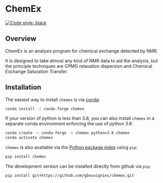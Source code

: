 # ChemEx

[![Code style: black](https://img.shields.io/badge/code%20style-black-000000.svg)](https://github.com/ambv/black)

## Overview

ChemEx is an analysis program for chemical exchange detected by NMR.

It is designed to take almost any kind of NMR data to aid the analysis,
but the principle techniques are CPMG relaxation dispersion and Chemical
Exchange Saturation Transfer.

## Installation

The easiest way to install `chemex` is via [conda](http://conda.pydata.org):

```bash
conda install -c conda-forge chemex
```

If your version of python is less than 3.8, you can also install `chemex` in a separate conda environment enforcing the use of python 3.8:

```bash
conda create -c conda-forge -n chemex python=3.8 chemex
conda activate chemex
```

`chemex` is also available via the [Python package index](https://pypi.python.org/pypi/chemex) using `pip`:

```bash
pip install chemex
```

The development version can be installed directly from github via `pip`:

```bash
pip install git+https://github.com/gbouvignies/chemex.git
```
